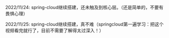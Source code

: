 
2022/11/24:
spring-cloud继续搭建，还未触及到核心层。（还是简单的，不要有畏惧心理）


2022/11/25:
spring-cloud继续搭建，真不难（springcloud第一遍学习：把这个视频看完就行了，目前不需要了解得太过深入！）
